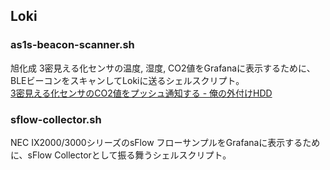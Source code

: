 ## Loki

### as1s-beacon-scanner.sh

旭化成 3密見える化センサの温度, 湿度, CO2値をGrafanaに表示するために、BLEビーコンをスキャンしてLokiに送るシェルスクリプト。  
[3密見える化センサのCO2値をプッシュ通知する - 俺の外付けHDD](https://nyanshiba.com/blog/co2-via-ble/#bluetoothctl)

### sflow-collector.sh

NEC IX2000/3000シリーズのsFlow フローサンプルをGrafanaに表示するために、sFlow Collectorとして振る舞うシェルスクリプト。  
